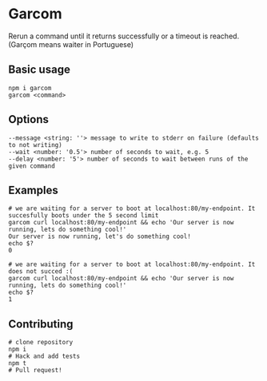 Garcom
===

Rerun a command until it returns successfully or a timeout is reached. (Garçom means waiter in Portuguese)

Basic usage
---

```shell
npm i garcom
garcom <command>
```

Options
---

```
--message <string: ''> message to write to stderr on failure (defaults to not writing)
--wait <number: '0.5'> number of seconds to wait, e.g. 5
--delay <number: '5'> number of seconds to wait between runs of the given command
```


Examples
---

```
# we are waiting for a server to boot at localhost:80/my-endpoint. It succesfully boots under the 5 second limit
garcom curl localhost:80/my-endpoint && echo 'Our server is now running, lets do something cool!'
Our server is now running, let's do something cool!
echo $?
0

# we are waiting for a server to boot at localhost:80/my-endpoint. It does not succed :(
garcom curl localhost:80/my-endpoint && echo 'Our server is now running, lets do something cool!'
echo $?
1
```

Contributing
---

```
# clone repository
npm i
# Hack and add tests
npm t
# Pull request!
```
